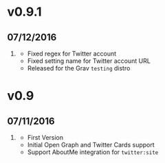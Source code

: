 # v0.9.1
## 07/12/2016

1. [](#improved)
    * Fixed regex for Twitter account
    * Fixed setting name for Twitter account URL
    * Released for the Grav `testing` distro

# v0.9
## 07/11/2016

1. [](#new)
    * First Version
    * Initial Open Graph and Twitter Cards support
    * Support AboutMe integration for `twitter:site`
